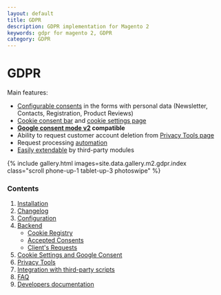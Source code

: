 ```yaml
---
layout: default
title: GDPR
description: GDPR implementation for Magento 2
keywords: gdpr for magento 2, GDPR
category: GDPR
---
```


# GDPR

Main features:

 -  [Configurable consents](/m2/extensions/gdpr/configuration/#personal-data-consents-section)
    in the forms with personal data (Newsletter, Contacts, Registration,
    Product Reviews)
 -  [Cookie consent bar](/m2/extensions/gdpr/configuration/#cookie-consent-section)
    and [cookie settings page](/m2/extensions/gdpr/cookie-settings/)
 -  **[Google consent mode v2](/m2/extensions/gdpr/configuration/#cookie-consent-section) compatible**
 -  Ability to request customer account deletion from [Privacy Tools page](/m2/extensions/gdpr/privacy-tools/)
 -  Request processing [automation](/m2/extensions/gdpr/configuration/#deletion-requests)
 -  [Easily extendable](/m2/extensions/gdpr/devdocs/) by third-party modules

{% include gallery.html images=site.data.gallery.m2.gdpr.index class="scroll phone-up-1 tablet-up-3 photoswipe" %}

### Contents

 1. [Installation](installation/)
 2. [Changelog](changelog/)
 3. [Configuration](configuration/)
 4. [Backend](backend/)
    - [Cookie Registry](backend/#cookie-registry)
    - [Accepted Consents](backend/#accepted-consents)
    - [Client's Requests](backend/#clients-requests)
 5. [Cookie Settings and Google Consent](cookie-settings/)
 6. [Privacy Tools](privacy-tools/)
 7. [Integration with third-party scripts](integration-with-third-party-scripts/)
 8. [FAQ](faq/)
 9. [Developers documentation](devdocs/)
